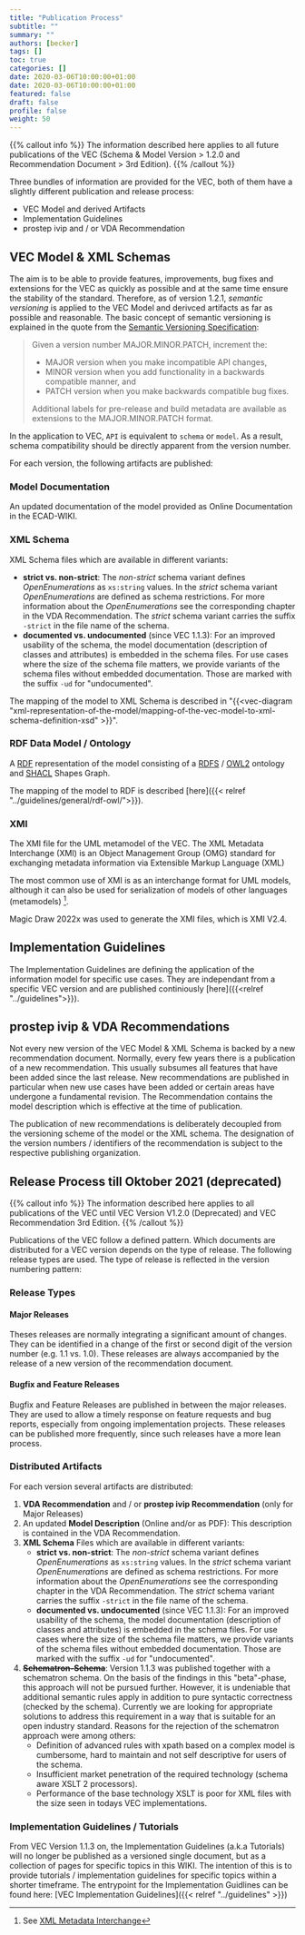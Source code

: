 ```yaml
---
title: "Publication Process"
subtitle: ""
summary: ""
authors: [becker]
tags: []
toc: true
categories: []
date: 2020-03-06T10:00:00+01:00
date: 2020-03-06T10:00:00+01:00
featured: false
draft: false
profile: false
weight: 50
---
```


{{% callout info %}}
The information described here applies to all future publications of the VEC (Schema & Model Version > 1.2.0 and Recommendation Document > 3rd Edition).
{{% /callout %}}

Three bundles of information are provided for the VEC, both of them have a slightly different publication and release process:

- VEC Model and derived Artifacts
- Implementation Guidelines
- prostep ivip and / or VDA Recommendation

## VEC Model & XML Schemas

The aim is to be able to provide features, improvements, bug fixes and extensions for the VEC as quickly as possible and at the same time ensure the stability of the standard.
Therefore, as of version 1.2.1, _semantic versioning_ is applied to the VEC Model and derivced artifacts as far as possible and reasonable.
The basic concept of semantic versioning is explained in the quote from the [Semantic Versioning Specification](https://semver.org):

> Given a version number MAJOR.MINOR.PATCH, increment the:
>
> - MAJOR version when you make incompatible API changes,
> - MINOR version when you add functionality in a backwards compatible manner, and
> - PATCH version when you make backwards compatible bug fixes.
>
> Additional labels for pre-release and build metadata are available as extensions to the MAJOR.MINOR.PATCH format.

In the application to VEC, `API` is equivalent to `schema` or `model`. As a result, schema compatibility should be directly apparent from the version number.

For each version, the following artifacts are published:

### Model Documentation

An updated documentation of the model provided as Online Documentation in the ECAD-WIKI.

### XML Schema

XML Schema files which are available in different variants:

- **strict vs. non-strict**: The _non-strict_ schema variant defines _OpenEnumerations_ as `xs:string` values. In the _strict_ schema variant _OpenEnumerations_ are defined as schema restrictions. For more information about the _OpenEnumerations_ see the corresponding chapter in the VDA Recommendation. The _strict_ schema variant carries the suffix `-strict` in the file name of the schema.
- **documented vs. undocumented** (since VEC 1.1.3): For an improved usability of the schema, the model documentation (description of classes and attributes) is embedded in the schema files. For use cases where the size of the schema file matters, we provide variants of the schema files without embedded documentation. Those are marked with the suffix `-ud` for "undocumented".

The mapping of the model to XML Schema is described in "{{<vec-diagram "xml-representation-of-the-model/mapping-of-the-vec-model-to-xml-schema-definition-xsd" >}}".

### RDF Data Model / Ontology

A [RDF](https://www.w3.org/TR/rdf11-primer/) representation of the model consisting of a [RDFS](https://www.w3.org/TR/rdf-schema/) / [OWL2](https://www.w3.org/TR/owl2-overview/) ontology and [SHACL](https://www.w3.org/TR/shacl/) Shapes Graph. 

The mapping of the model to RDF is described [here]({{< relref "../guidelines/general/rdf-owl/">}}).

### XMI

The XMI file for the UML metamodel of the VEC. The XML Metadata Interchange (XMI) is an Object Management Group (OMG) standard for exchanging metadata information via Extensible Markup Language (XML)

The most common use of XMI is as an interchange format for UML models, although it can also be used for serialization of models of other languages (metamodels) [^1].

[^1]: See [XML Metadata Interchange](https://en.wikipedia.org/wiki/XML_Metadata_Interchange)

Magic Draw 2022x was used to generate the XMI files, which is XMI V2.4.


## Implementation Guidelines 

The Implementation Guidelines are defining the application of the information model for specific use cases. They are independant from a specific VEC version and are published continiously [here]({{<relref "../guidelines">}}).

## prostep ivip & VDA Recommendations

Not every new version of the VEC Model & XML Schema is backed by a new recommendation document. Normally, every few years there is a publication of a new recommendation.
This usually subsumes all features that have been added since the last release. New recommendations are published in particular when new use cases have been added or certain areas have undergone a fundamental revision. The Recommendation contains the model description which is effective at the time of publication.

The publication of new recommendations is deliberately decoupled from the versioning scheme of the model or the XML schema. The designation of the version numbers / identifiers of the recommendation is subject to the respective publishing organization.

## Release Process till Oktober 2021 (deprecated)

{{% callout info %}}
The information described here applies to all publications of the VEC until VEC Version V1.2.0 (Deprecated) and VEC Recommendation 3rd Edition.
{{% /callout %}}

Publications of the VEC follow a defined pattern. Which documents are distributed for a VEC version depends on the type of release. The following release types are used. The type of release is reflected in the version numbering pattern:

### Release Types

#### Major Releases

Theses releases are normally integrating a significant amount of changes. They can be identified in a change of the first or second digit of the version number (e.g. 1.1 vs. 1.0). These releases are always accompanied by the release of a new version of the recommendation document.

#### Bugfix and Feature Releases

Bugfix and Feature Releases are published in between the major releases. They are used to allow a timely
response on feature requests and bug reports, especially from ongoing implementation projects. These releases
can be published more frequently, since such releases have a more lean process.

### Distributed Artifacts

For each version several artifacts are distributed:

1. **VDA Recommendation** and / or **prostep ivip Recommendation** (only for Major Releases)
2. An updated **Model Description** (Online and/or as PDF): This description is contained in the VDA Recommendation.
3. **XML Schema** Files which are available in different variants:
   - **strict vs. non-strict**: The _non-strict_ schema variant defines _OpenEnumerations_ as `xs:string` values. In the _strict_ schema variant _OpenEnumerations_ are defined as schema restrictions. For more information about the _OpenEnumerations_ see the corresponding chapter in the VDA Recommendation. The _strict_ schema variant carries the suffix `-strict` in the file name of the schema.
   - **documented vs. undocumented** (since VEC 1.1.3): For an improved usability of the schema, the model documentation (description of classes and attributes) is embedded in the schema files. For use cases where the size of the schema file matters, we provide variants of the schema files without embedded documentation. Those are marked with the suffix `-ud` for "undocumented".
4. ~~**Schematron-Schema**~~: Version 1.1.3 was published together with a schematron schema. On the basis of the findings in this "beta"-phase, this approach will not be pursued further. However, it is undeniable that additional semantic rules apply in addition to pure syntactic correctness (checked by the schema). Currently we are looking for appropriate solutions to address this requirement in a way that is suitable for an open industry standard. Reasons for the rejection of the schematron approach were among others:
   - Definition of advanced rules with xpath based on a complex model is cumbersome, hard to maintain and not self descriptive for users of the schema.
   - Insufficient market penetration of the required technology (schema aware XSLT 2 processors).
   - Performance of the base technology XSLT is poor for XML files with the size seen in todays VEC implementations.

### Implementation Guidelines / Tutorials

From VEC Version 1.1.3 on, the Implementation Guidelines (a.k.a Tutorials) will no longer be published as a versioned single document, but as a collection of pages for specific topics in this WIKI. The intention of this is to provide tutorials / implementation guidelines for specific topics within a shorter timeframe. The entrypoint for the Implementation Guidlines can be found here: [VEC Implementation Guidelines]({{< relref "../guidelines" >}})
